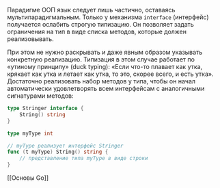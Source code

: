 Парадигме ООП язык следует лишь частично, оставаясь мультипарадигмальным. Только у механизма `interface` (интерфейс) получается ослабить строгую типизацию. Он позволяет задать ограничения на тип в виде списка методов, которые должен реализовывать.

При этом не нужно раскрывать и даже явным образом указывать конкретную реализацию. Типизация в этом случае работает по «утиному принципу» (duck typing): «Если что-то плавает как утка, крякает как утка и летает как утка, то это, скорее всего, и есть утка». Достаточно реализовать набор методов у типа, чтобы он начал автоматически удовлетворять всем интерфейсам с аналогичными сигнатурами методов:

```go
type Stringer interface {
    String() string
}

type myType int

// myType реализует интерфейс Stringer 
func (t myType) String() string {
    // представление типа myType в виде строки
} 
```


[[Основы Go]]